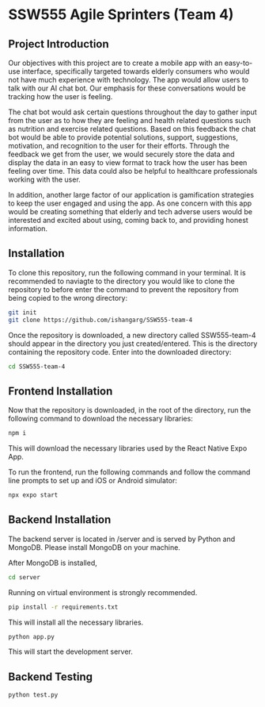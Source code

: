 # SSW555 Agile Sprinters (Team 4)
## Project Introduction
Our objectives with this project are to create a mobile app with an easy-to-use interface, specifically targeted towards elderly consumers who would not have much experience with technology. The app would allow users to talk with our AI chat bot. Our emphasis for these conversations would be tracking how the user is feeling. 

The chat bot would ask certain questions throughout the day to gather input from the user as to how they are feeling and health related questions such as nutrition and exercise related questions. Based on this feedback the chat bot would be able to provide potential solutions, support, suggestions, motivation, and recognition to the user for their efforts. Through the feedback we get from the user, we would securely store the data and display the data in an easy to view format to track how the user has been feeling over time. This data could also be helpful to healthcare professionals working with the user.

In addition, another large factor of our application is gamification strategies to keep the user engaged and using the app. As one concern with this app would be creating something that elderly and tech adverse users would be interested and excited about using, coming back to, and providing honest information.

## Installation

To clone this repository, run the following command in your terminal. It is recommended to naviagte to the directory you would like to clone the repository to before enter the command to prevent the repository from being copied to the wrong directory:

```bash
git init
git clone https://github.com/ishangarg/SSW555-team-4
```

Once the repository is downloaded, a new directory called SSW555-team-4 should appear in the directory you just created/entered. This is the directory containing the repository code. Enter into the downloaded directory:

```bash
cd SSW555-team-4
```
## Frontend Installation

Now that the repository is downloaded, in the root of the directory, run the following command to download the necessary libraries: 

```bash
npm i
```
This will download the necessary libraries used by the React Native Expo App.

To run the frontend, run the following commands and follow the command line prompts to set up and iOS or Android simulator:
```bash
npx expo start
```

## Backend Installation

The backend server is located in /server and is served by Python and MongoDB. Please install MongoDB on your machine.

After MongoDB is installed,

```bash
cd server
```

Running on virtual environment is strongly recommended.

```bash
pip install -r requirements.txt
```

This will install all the necessary libraries.

```bash
python app.py
```

This will start the development server.

## Backend Testing

```bash
python test.py
```